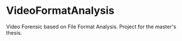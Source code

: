 # VideoFormatAnalysis
Video Forensic based on File Format Analysis. Project for the master's thesis.
